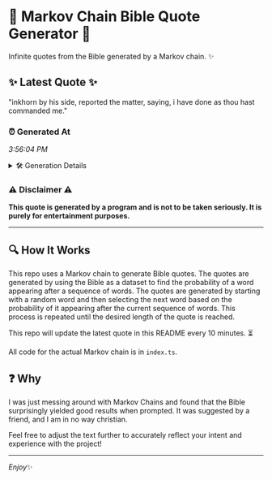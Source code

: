 # 📖 Markov Chain Bible Quote Generator 📖

Infinite quotes from the Bible generated by a Markov chain. ✨

## ✨ Latest Quote ✨
"inkhorn by his side, reported the matter, saying, i have done as thou hast commanded me."

### ⏰ Generated At
*3:56:04 PM*

<details>
    <summary>🛠️ Generation Details</summary>
    <p>
        <strong>🌱 Seed:</strong> inkhorn<br>
        <strong>🔄 Iterations:</strong> 15<br>
        <strong>📜 Context History:</strong><br>[ inkhorn ]: by<br>[ inkhorn, by ]: his<br>[ inkhorn, by, his ]: side,<br>[ inkhorn, by, his, side, ]: reported<br>[ inkhorn, by, his, side,, reported ]: the<br>[ inkhorn, by, his, side,, reported, the ]: matter,<br>[ by, his, side,, reported, the, matter, ]: saying,<br>[ his, side,, reported, the, matter,, saying, ]: i<br>[ side,, reported, the, matter,, saying,, i ]: have<br>[ reported, the, matter,, saying,, i, have ]: done<br>[ the, matter,, saying,, i, have, done ]: as<br>[ matter,, saying,, i, have, done, as ]: thou<br>[ saying,, i, have, done, as, thou ]: hast<br>[ i, have, done, as, thou, hast ]: commanded<br>[ have, done, as, thou, hast, commanded ]: me.<br>
    </p>
</details>

### ⚠️ Disclaimer ⚠️
**This quote is generated by a program and is not to be taken seriously. It is purely for entertainment purposes.**

---

## 🔍 How It Works

This repo uses a Markov chain to generate Bible quotes. The quotes are generated by using the Bible as a dataset to find the probability of a word appearing after a sequence of words. The quotes are generated by starting with a random word and then selecting the next word based on the probability of it appearing after the current sequence of words. This process is repeated until the desired length of the quote is reached.

This repo will update the latest quote in this README every 10 minutes. ⏳

All code for the actual Markov chain is in `index.ts`.

## ❓ Why

I was just messing around with Markov Chains and found that the Bible surprisingly yielded good results when prompted. 
It was suggested by a friend, and I am in no way christian.

Feel free to adjust the text further to accurately reflect your intent and experience with the project!

---

*Enjoy*✨
